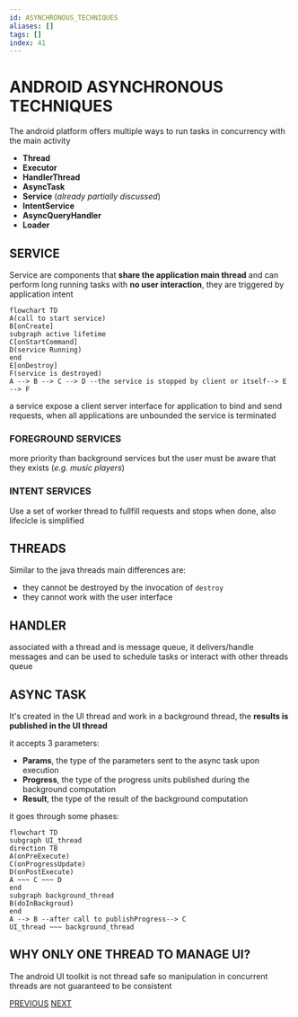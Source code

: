 ```yaml
---
id: ASYNCHRONOUS_TECHNIQUES
aliases: []
tags: []
index: 41
---
```


# ANDROID ASYNCHRONOUS TECHNIQUES

The android platform offers multiple ways to run tasks in concurrency with the main activity

- **Thread**
- **Executor**
- **HandlerThread**
- **AsyncTask**
- **Service** (*already partially discussed*)
- **IntentService**
- **AsyncQueryHandler**
- **Loader**

## SERVICE

Service are components that **share the application main thread** and can perform long running tasks with **no user interaction**, they are triggered by application intent

```mermaid
flowchart TD
A(call to start service)
B[onCreate]
subgraph active lifetime
C[onStartCommand]
D(service Running)
end
E[onDestroy]
F(service is destroyed)
A --> B --> C --> D --the service is stopped by client or itself--> E --> F
```

a service expose a client server interface for application to bind and send requests, when all applications are unbounded the service is terminated

### FOREGROUND SERVICES

more priority than background services but the user must be aware that they exists (*e.g. music players*)

### INTENT SERVICES

Use a set of worker thread to fullfill requests and stops when done, also lifecicle is simplified

## THREADS

Similar to the java threads main differences are:

- they cannot be destroyed by the invocation of `destroy`
- they cannot work with the user interface

## HANDLER

associated with a thread and is message queue, it delivers/handle messages and can be used to schedule tasks or interact with other threads queue

## ASYNC TASK

It's created in the UI thread and work in a background thread, the **results is published in the UI thread**

it accepts 3 parameters:

- **Params**, the type of the parameters sent to the async task upon execution
- **Progress**, the type of the progress units published during the background computation
- **Result**, the type of the result of the background computation

it goes through some phases:

```mermaid
flowchart TD
subgraph UI_thread
direction TB
A(onPreExecute)
C(onProgressUpdate)
D(onPostExecute)
A ~~~ C ~~~ D
end
subgraph background_thread
B(doInBackgroud)
end
A --> B --after call to publishProgress--> C
UI_thread ~~~ background_thread
```

## WHY ONLY ONE THREAD TO MANAGE UI?

The android UI toolkit is not thread safe so manipulation in concurrent threads are not guaranteed to be consistent

[PREVIOUS](pages/android/THREADING_MODEL.md) [NEXT](android/JOB_SCHEDULER.md)
